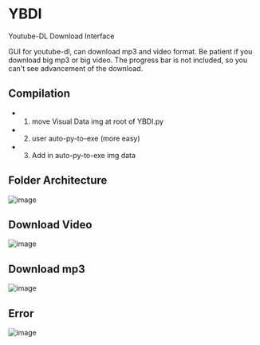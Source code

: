 # YBDI
Youtube-DL Download Interface

GUI for youtube-dl, can download mp3 and video format.
Be patient if you download big mp3 or big video.
The progress bar is not included, so you can't see advancement of the download.

## Compilation
- 1) move Visual Data img at root of YBDI.py
- 2) user auto-py-to-exe (more easy)
- 3) Add in auto-py-to-exe img data    

## Folder Architecture
![image](https://user-images.githubusercontent.com/18190054/113581682-c3ee5700-9627-11eb-8e92-8a04d036f102.png)


## Download Video
![image](https://user-images.githubusercontent.com/18190054/113582062-35c6a080-9628-11eb-8e61-e4e1dd8b3946.png)

## Download mp3
![image](https://user-images.githubusercontent.com/18190054/113582094-3f500880-9628-11eb-9cbd-e02c42039542.png)

## Error 
![image](https://user-images.githubusercontent.com/18190054/113582234-66a6d580-9628-11eb-9c0f-77d118309bf9.png)